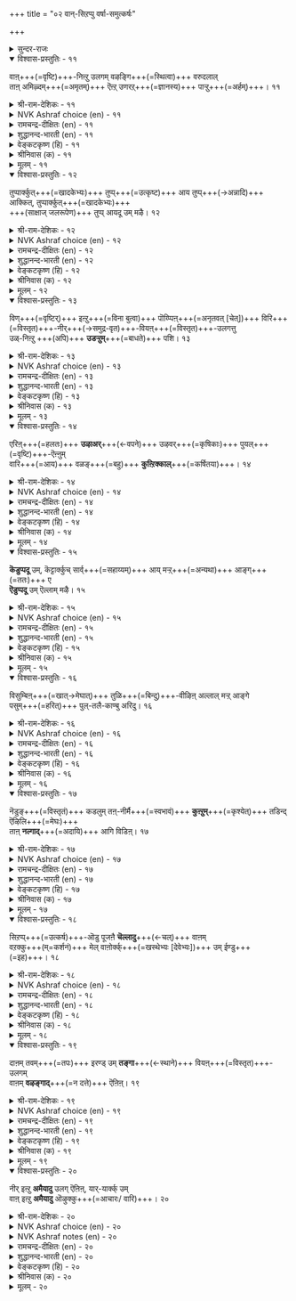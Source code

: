 +++
title = "०२ वान्-सिऱप्पु वर्षा-समुत्कर्षः"

+++

<details><summary>सुन्दर-राजः</summary>

तस्य भगवतस् सर्वेशस्याज्ञया सञ्चाल्यमाने जगति  
धर्मार्थकामानां पुरुषार्थानां त्रयाणां हेतुभूताया वृष्टेर्  
महिमा ऽत्राधिकारे प्रतिपाद्यते
</details>

<details open><summary>विश्वास-प्रस्तुतिः - ११</summary>

वाऩ्+++(=वृष्टि)+++-निऩ्ऱु उलगम् वऴङ्गि+++(=स्थित्वा)+++ वरुदलाल्  
ताऩ् अमिऴ्दम्+++(=अमृतम्)+++ ऎऩ्ऱ् उणरऱ्+++(=ज्ञानस्य)+++ पाऱ्ऱु+++(=अर्हम्)+++। ११  
</details>

<details><summary>श्री-राम-देशिकः - ११</summary>

लोकोऽयं **जीवति** सदा  
यतो वर्षेण हेतुना ।  
लोक-स्थिति-करं वर्षं  
ततो ऽमृतम् इदं **विदुः** ॥ ११॥
</details>

<details><summary>NVK Ashraf choice (en) - ११</summary>

००११  
Rain is deemed a nectar of life  
As its unfailing fall sustains the world. *  
(Satguru Subramuniyaswami)  
</details>

<details><summary>रामचन्द्र-दीक्षितः (en) - ११</summary>

11\. vāṉ niṉṟu ulakam vaḻaṅki varutalāṉ,  
tāṉ amiḻtam eṉṟu uṇaral pāṟṟu.

11\. The world for its existence depends on unfailing rainfall; the rain may well be regarded as the nectar of life.  
</details>

<details><summary>शुद्धानन्द-भारती (en) - ११</summary>

1\. வான்நின்று உலகம் வழங்கி வருதலால்  
தான்அமிழ்தம் என்றுணரற் பாற்று  
The genial rain ambrosia call:  
The world but lasts while rain shall fall.         11  
</details>

<details><summary>वेङ्कटकृष्ण (हि) - ११</summary>

11
उचित समय की वृष्टि से, जीवित है संसार ।  
मानी जाती है तभी, वृष्टि अमृत की धार ॥
</details>

<details><summary>श्रीनिवास (क) - ११</summary>

11. मळयिन्दले लोकवु वर्धिसुत्तदॆ; अदुदरिन्द अदु अमृतक्कॆ सम   

</details>

<details><summary>मूलम् - ११</summary>

वाऩ्निऩ्ऱु उलगम् वऴङ्गि वरुदलाल्  
ताऩ्अमिऴ्दम् ऎऩ्ऱुणरऱ् पाऱ्ऱु। ११  
</details>

<details open><summary>विश्वास-प्रस्तुतिः - १२</summary>

तुप्पार्क्कुत्+++(=खादकेभ्यः)+++ तुप्प्+++(=उत्कृष्ट)+++ आय तुप्प्+++(→अन्नादि)+++ आक्कित्, तुप्पार्क्कुत्+++(=खादकेभ्यः)+++  
+++(साक्षाज् जलरूपेण)+++ तुप्प् आयदू उम् मऴै। १२  
</details>

<details><summary>श्री-राम-देशिकः - १२</summary>

आहारापेक्ष-लोकस्य  
भोज्यं धान्यादिकं बहु ।  
उत्पाद्य पेयताम् एति  
स्वयं वर्षं जलात्मना ॥ १२॥
</details>

<details><summary>NVK Ashraf choice (en) - १२</summary>

००१२  
Rain is not only a consumable for the consumer  
But also begets other consumables.  
(K. Kannan)  
</details>

<details><summary>रामचन्द्र-दीक्षितः (en) - १२</summary>

12\. tuppārkkut tuppu āya tuppu ākki, tuppārkkut  
tuppu āyatūum maḻai.

12\. The rain is the source of all articles of food that man needs. It becomes his drink too.  
</details>

<details><summary>शुद्धानन्द-भारती (en) - १२</summary>

2\. துப்பார்க்குத் துப்பாய துப்பாக்கித் துப்பார்க்குத்  
துப்பாய தூஉம் மழை  
The rain begets the food we eat  
And forms a food and drink concrete.         12  
</details>

<details><summary>वेङ्कटकृष्ण (हि) - १२</summary>

12
आहारी को अति रुचिर‍, अन्नरूप आहार ।  
वृष्ति सृष्टि कर फिर स्वयं, बनती है आहार ॥
</details>

<details><summary>श्रीनिवास (क) - १२</summary>

12. उण्णुववरिगॆ तक्क उणिसन्नु बॆळॆयॆलु नॆरवागुवुदु मळॆ ; नीरडिकॆयिन्द बळलिदवरिगॆ ताने उणिसागुवुदु मळॆ.

</details>

<details><summary>मूलम् - १२</summary>

तुप्पार्क्कुत् तुप्पाय तुप्पाक्कित् तुप्पार्क्कुत्  
तुप्पाय तूउम् मऴै। १२  
</details>

<details open><summary>विश्वास-प्रस्तुतिः - १३</summary>

विण्+++(=वृष्टिर्)+++ इऩ्ऱु+++(=विना बुत्वा)+++ पॊय्प्पिऩ्+++(=अनृतवत् [चेत्])+++ विरि+++(=विस्तृत)+++-नीर्+++(→समुद्र-वृत)+++-वियऩ्+++(=विस्तृत)+++-उलगत्तु  
उळ्-निऩ्ऱु +++(अपि)+++ **उडऱ्ऱुम्**+++(=बाधते)+++ पशि। १३  
</details>

<details><summary>श्री-राम-देशिकः - १३</summary>

चतुर्भिः सागरैर् देशे  
व्याप्ते ऽपि क्षुद् इयं स्थिता ।  
प्राणिनो **बाधते** मेघे  
यथा-कालम् अवर्षति ॥ १३॥
</details>

<details><summary>NVK Ashraf choice (en) - १३</summary>

००१३  
This vast world, with expanse of seas,  
Will still suffer with famine if clouds deceive rain.  
(N.V.K. Ashraf)  
</details>

<details><summary>रामचन्द्र-दीक्षितः (en) - १३</summary>

13\. viṇ iṉṟu poyppiṉ, virinīr viyaṉ ulakattu-  
uḷ niṉṟu uṭaṟṟum paci.

13\. Hunger would stalk abroad and torment this wide sea-girt world were the rims to fail in time.  
</details>

<details><summary>शुद्धानन्द-भारती (en) - १३</summary>

3\. விண்இன்று பொய்ப்பின் விரிநீர் வியனுலகத்து  
உள்நின்று உடற்றும் பசி  
Let clouds their visits stay, and dearth  
Distresses all the sea-girt earth.         13  
</details>

<details><summary>वेङ्कटकृष्ण (हि) - १३</summary>

13
बादल-दल बरसे नहीं, यदि मौसम में चूक ।  
जलधि-धिरे भूलोक में, क्षुत से हो आति हूक ॥
</details>

<details><summary>श्रीनिवास (क) - १३</summary>

13. मळॆ बारदॆ होदरॆ सुत्तलू नीरिनिन्द व्यापिसिद ई लोकवन्नु हसिवु काडुत्तदॆ.

</details>

<details><summary>मूलम् - १३</summary>

विण्इऩ्ऱु पॊय्प्पिऩ् विरिनीर् वियऩुलगत्तु  
उळ्निऩ्ऱु उडऱ्ऱुम् पसि। १३  
</details>

<details open><summary>विश्वास-प्रस्तुतिः - १४</summary>

एरिऩ्+++(=हलतः)+++ **उऴाअर्**+++(←वपने)+++ उऴवर्+++(=कृषिकाः)+++ पुयल्+++(=वृष्टि)+++-ऎऩ्ऩुम्  
वारि+++(=आय)+++ वळङ्+++(=बहु)+++ **कुऩ्ऱिक्काल्**+++(=कर्षितया)+++। १४  
</details>

<details><summary>श्री-राम-देशिकः - १४</summary>

नष्टायां वर्षसम्पत्तौ धान्योत्पादनतत्पराः ।  
लाङ्गलेन भुवं नैव कर्षयेयुः कृषीवलाः ॥ १४॥
</details>

<details><summary>NVK Ashraf choice (en) - १४</summary>

००१४  
If that bounty called rain decrease,  
Ploughing by ploughmen would also cease.  
(N.V.K. Ashraf)  
</details>

<details><summary>रामचन्द्र-दीक्षितः (en) - १४</summary>

14\. ēriṉ uḻāar uḻavar, puyal eṉṉum  
vāri vaḷam kuṉṟikkāl.

14\. The cultivators would cease to plough were the clouds’ free supply of water to fail.  
</details>

<details><summary>शुद्धानन्द-भारती (en) - १४</summary>

4\. ஏரின் உழாஅர் உழவர் புயலென்னும்  
வாரி வளங்குன்றிக் கால்  
Unless the fruitful shower descend,  
The ploughman's sacred toil must end.         14  
</details>

<details><summary>वेङ्कटकृष्ण (हि) - १४</summary>

14
कर्षक जन से खेत में, हल न चलाया जाय ।  
धन-वर्षा-संपत्ति की, कम होती यदि आय ॥
</details>

<details><summary>श्रीनिवास (क) - १४</summary>

14. मोडदिन्द सुरियुव मळॆय नीरिनाश्रयवु बलगुन्दितादरॆ रैतर व्यवसायवू निन्तन्तॆये

</details>

<details><summary>मूलम् - १४</summary>

एरिऩ् उऴाअर् उऴवर् पुयल्ऎऩ्ऩुम्  
वारि वळङ्गुऩ्ऱिक् काल्। १४  
</details>

<details open><summary>विश्वास-प्रस्तुतिः - १५</summary>

**कॆडुप्पदू** उम्, कॆट्टार्क्कुच् सार्व्+++(=सहाय्यम्)+++ आय् मऱ्ऱ्+++(=अन्यथा)+++ आङ्ग्+++(=ततः)+++ ए  
**ऎडुप्पदू** उम् ऎल्लाम् मऴै। १५  
</details>

<details><summary>श्री-राम-देशिकः - १५</summary>

वर्षं त्व् अवर्षज् जगतीं  
**नाशयित्वा** कदाचन ।  
अथ स्वयम् अनावृष्टि-  
**बाधिताम्** अपि **रक्षति** ॥ १५॥
</details>

<details><summary>NVK Ashraf choice (en) - १५</summary>

००१५  
Rain holds the power of ruin.  
Rain also lifts up those it has ruined.  
(Norman Cutler)  
</details>

<details><summary>रामचन्द्र-दीक्षितः (en) - १५</summary>

15\. keṭuppatūum, keṭṭārkkuc cārvāy maṟṟu āṅkē  
eṭuppatūum, ellām maḻai.

15\. It is the rain that afflicts man and it is its fall that relieves him.  
</details>

<details><summary>शुद्धानन्द-भारती (en) - १५</summary>

5\. கெடுப்பதூஉங் கெட்டார்க்குச் சார்வாய்மற் றாங்கே  
எடுப்பதூஉம் எல்லாம் மழை  
Destruction it may sometimes pour,  
But only rain can life restore.         15  
</details>

<details><summary>वेङ्कटकृष्ण (हि) - १५</summary>

15
वर्षा है ही आति प्रबल, सब को कर बरबाद ।  
फिर दुखियों का साथ दे, करे वही आबाद ॥
</details>

<details><summary>श्रीनिवास (क) - १५</summary>

15. सकालक्कॆ सुरियदॆ, मळॆ मनुष्यन बाळन्नु कॆडिसुत्तदॆ. अदे रीति सकालक्कॆ सुरिदु, कॆट्ट मनुष्यनन्नु मेलॆत्तुवुदू मळॆये.

</details>

<details><summary>मूलम् - १५</summary>

कॆडुप्पदूउम् कॆट्टार्क्कुच् चार्वाय्मऱ् ऱाङ्गे  
ऎडुप्पदूउम् ऎल्लाम् मऴै। १५  
</details>

<details open><summary>विश्वास-प्रस्तुतिः - १६</summary>

विसुम्बिऩ्+++(=खात्→मेघात्)+++ तुळि+++(=बिन्दु)+++-वीऴिऩ् अल्लाल् मऱ्ऱ् आङ्गे  
पसुम्+++(=हरित्)+++ पुल्-तलै-काण्बु अरिदु। १६  
</details>

<details><summary>श्री-राम-देशिकः - १६</summary>

जलानां बिन्दवो मेघात्  
**न पतेयुर्** यदि क्षितौ ।  
लोके **द्रष्टुं न** शक्यन्ते  
हरितास् तृण-सम्पदः ॥ १६॥
</details>

<details><summary>NVK Ashraf choice (en) - १६</summary>

००१६  
If clouds stop dropping raindrops,  
Even blades of grass will stop rising. *  
(P.S. Sundaram), (N.V.K. Ashraf)  
</details>

<details><summary>रामचन्द्र-दीक्षितः (en) - १६</summary>

16\. vicumpiṉ tuḷi vīḻiṉ allāl, maṟṟu āṅkē  
pacum pul talai kāṇpu aritu.

16\. If the clouds were to withhold rain not even a blade of grass would rustle on earth.  
</details>

<details><summary>शुद्धानन्द-भारती (en) - १६</summary>

6\. விசும்பின் துளிவீழின் அல்லால்மற் றாங்கே  
பசும்புல் தலைகாண்பு அரிது  
No grassy blade its head will rear,  
If from the cloud no drop appear.         16  
</details>

<details><summary>वेङ्कटकृष्ण (हि) - १६</summary>

16
बिना हुए आकाश से, रिमझिम रिमझिम वृष्टि ।  
हरि भरी तृण नोक भी, आयेगी नहीं दृष्टि ॥
</details>

<details><summary>श्रीनिवास (क) - १६</summary>

16. आकाशदिन्द मळॆहनि बेळदॆ, हसिरु हुल्लु कूड तलॆयॆत्तदु.

</details>

<details><summary>मूलम् - १६</summary>

विसुम्बिऩ् तुळिवीऴिऩ् अल्लाल्मऱ् ऱाङ्गे  
पसुम्बुल् तलैगाण्बु अरिदु। १६  
</details>

<details open><summary>विश्वास-प्रस्तुतिः - १७</summary>

नॆडुङ्+++(=विस्तृतं)+++ कडलुम् तऩ्-नीर्मै+++(=स्वभावं)+++ **कुऩ्ऱुम्**+++(=कृश्येत्)+++ तडिन्द् ऎऴिलि+++(=मेघः)+++  
ताऩ् **नल्गाद्**+++(=अदायि)+++ आगि विडिऩ्। १७  
</details>

<details><summary>श्री-राम-देशिकः - १७</summary>

**पीत्वा** जल-निधिं लोके  
यदि मेघो **न वर्षति** ।  
अगाधोऽप्य् उदधिस् तेन  
समृद्धि-रहितो भवेत् ॥ १७॥
</details>

<details><summary>NVK Ashraf choice (en) - १७</summary>

००१७  
Even the vast sea will lose its richness,  
If clouds cease and fail to bestow.  
(N.V.K. Ashraf), (J. Narayanaswamy)  
</details>

<details><summary>रामचन्द्र-दीक्षितः (en) - १७</summary>

17\. neṭuṅ kaṭalum taṉ nīrmai kuṉṟum, taṭintu eḻili-  
tāṉ nalkātu ākiviṭiṉ.

17\. Even the illimitable deep shrinks if the clouds do not pour and replenish it.  
</details>

<details><summary>शुद्धानन्द-भारती (en) - १७</summary>

7\. நெடுங்கடலும் தன்நீர்மை குன்றும் தடிந்தெழிலி  
தான்நல்கா தாகி விடின்  
The ocean's wealth will waste away,  
Except the cloud its stores repay.         17  
</details>

<details><summary>वेङ्कटकृष्ण (हि) - १७</summary>

17
घटा घटा कर जल‍धि को, यदि न करे फिर दान ।  
विस्तृत बड़े समुद्र का, पानी उतरा जान ॥
</details>

<details><summary>श्रीनिवास (क) - १७</summary>

17. मोडवु मळॆयन्नु सुरिसुव कृपॆतोरदॆ होदल्लि, कडलिन अपार जलसम्पत्तु कूड कुग्गिहोगुवुदु.

</details>

<details><summary>मूलम् - १७</summary>

नॆडुङ्गडलुम् तऩ्नीर्मै कुऩ्ऱुम् तडिन्दॆऴिलि  
ताऩ्नल्गा तागि विडिऩ्। १७  
</details>

<details open><summary>विश्वास-प्रस्तुतिः - १८</summary>

सिऱप्प्+++(=उत्कर्ष)+++-ऒडु पूजऩै **चॆल्लादु**+++(←चल्)+++ वाऩम्  
वऱक्कु+++(म्=कर्शनं)+++ मेल् वाऩोर्क्क्+++(=खस्थेभ्यः [देवेभ्यः])+++ उम् ईण्डु+++(=इह)+++। १८  
</details>

<details><summary>श्री-राम-देशिकः - १८</summary>

देवताराधनं नित्यं  
विशेषाद् उत्सवादिकम् ।  
लोके **नैव प्रवर्तेत**  
मेघो यदि **न वर्षति** ॥ १८॥
</details>

<details><summary>NVK Ashraf choice (en) - १८</summary>

००१८  
If the heavens dry up, the very gods  
Will lack festival and worship.  
(P.S. Sundaram)  
</details>

<details><summary>रामचन्द्र-दीक्षितः (en) - १८</summary>

18\. ciṟappoṭu pūcaṉai cellātu-vāṉam  
vaṟakkumēl, vāṉōrkkum, īṇṭu.

18\. If the rains were to fail there would be no more o£ferings and festivals to the gods.  
</details>

<details><summary>शुद्धानन्द-भारती (en) - १८</summary>

8\. சிறப்பொடு பூசனை செல்லாது வானம்  
வறக்குமேல் வானோர்க்கும் ஈண்டு  
The earth, beneath a barren sky,  
Would offerings for the gods deny.         18  
</details>

<details><summary>वेङ्कटकृष्ण (हि) - १८</summary>

18
देवाराधन नित्य का, उत्सव सहित अमंद ।  
वृष्टि न हो तो भूमि पर, हो जावेगा बंद ॥
</details>

<details><summary>श्रीनिवास (क) - १८</summary>

18. ई लोकदल्लि मळॆ सुरियदिद्दरॆ, मेलु लोकदल्लिरुव देवतॆगळिगू जनरु पूजॆ, उत्सवगळन्नु वैभवदिन्द नडॆसुवुदिल्ल.

</details>

<details><summary>मूलम् - १८</summary>

सिऱप्पॊडु पूसऩै सॆल्लादु वाऩम्  
वऱक्कुमेल् वाऩोर्क्कुम् ईण्डु। १८  
</details>

<details open><summary>विश्वास-प्रस्तुतिः - १९</summary>

दाऩम् तवम्+++(=तपः)+++ इरण्ड् उम् **तङ्गा**+++(←स्थाने)+++ वियऩ्+++(=विस्तृत)+++-उलगम्  
वाऩम् **वऴङ्गाद्**+++(=न दत्ते)+++ ऎऩिऩ्। १९  
</details>

<details><summary>श्री-राम-देशिकः - १९</summary>

परार्थम् इह यद् दानम्  
आत्मार्थञ् चेह यत् तपः ।  
उभयं **न भवेल्** लोके  
यदि देवो **न वर्षति** ॥ १९॥
</details>

<details><summary>NVK Ashraf choice (en) - १९</summary>

००१९  
Both charity and penance would cease in this vast world,  
Should heavens fail to deliver.  
(N.V.K. Ashraf)  
</details>

<details><summary>रामचन्द्र-दीक्षितः (en) - १९</summary>

19\. tāṉam tavam iraṇṭum taṅkā, viyaṉ ulakam  
vāṉam vaḻaṅkātu eṉiṉ.

19\. If the rains were to fail, there would neither be alms nor penance on this wide earth.  
</details>

<details><summary>शुद्धानन्द-भारती (en) - १९</summary>

9\. தானம் தவம்இரண்டும் தங்கா வியன்உலகம்  
வானம் வழங்கா தெனின்.  
Were heaven above to fail below  
Nor alms nor penance earth would show.         19  
</details>

<details><summary>वेङ्कटकृष्ण (हि) - १९</summary>

19
इस विस्तृत संसार में, दान पुण्य तप कर्म ।  
यदि पानी बरसे नहीं, टिकें न दोनों कर्म ॥
</details>

<details><summary>श्रीनिवास (क) - १९</summary>

19. मळॆयागदे होदरॆ ई लोकदल्लि दान, तपस्सु ऎरडू नॆलॆसि इरुवुदिल्ल.

</details>

<details><summary>मूलम् - १९</summary>

ताऩम् तवम्इरण्डुम् तङ्गा वियऩ्उलगम्  
वाऩम् वऴङ्गा तॆऩिऩ्। १९  
</details>

<details open><summary>विश्वास-प्रस्तुतिः - २०</summary>

नीर् इऩ्ऱु **अमैयादु** उलग् ऎऩिऩ्, यार्-यार्क्क् उम्  
वाऩ् इऩ्ऱु **अमैयादु** ऒऴुक्कु+++(=आचारः/ वारि)+++। २०  
</details>

<details><summary>श्री-राम-देशिकः - २०</summary>

जलाभावे **लोकयात्रा**  
सर्वेषाम् एव देहिनाम् ।  
**न** स्यात्; वर्षं विना नैतत्;  
सदाचारादिकं तथा ॥ २०॥
</details>

<details><summary>NVK Ashraf choice (en) - २०</summary>

००२०  
If the world cannot exist without water,  
Neither can water exist without rain. *  
(P.S. Sundaram), (Satguru Subramuniyaswami)  
</details>

<details><summary>NVK Ashraf notes (en) - २०</summary>

२०. The word "ऒऴुक्कु" could be taken to mean either "conduct/virtue" or "flow/discharge/water". Thus, an alternate, but equally valid translation is: "If life cannot be sustained without water, virtue too depends on rain" - (S.M. Diaz). Using the other meaning, the couplet could also be translated as: "Life cannot exist without water, nor can flowing water without rain" – (N.V.K. Ashraf). 
</details>

<details><summary>रामचन्द्र-दीक्षितः (en) - २०</summary>

20\. nīr iṉṟu amaiyātu ulakueṉiṉ, yāryārkkum  
vāṉ iṉṟu amaiyātu oḻukku.

20\. The world cannot exist without water; there will be no ceaseless supply without rainfall.
</details>

<details><summary>शुद्धानन्द-भारती (en) - २०</summary>

10\. நீர்இன்று அமையாது உலகெனின் யார்யார்க்கும்  
வான்இன்று அமையாது ஒழுக்கு  
Water is life that comes from rain  
Sans rain our duties go in vain.         20  
</details>

<details><summary>वेङ्कटकृष्ण (हि) - २०</summary>

20
नीर बिना भूलोक का, ज्यों न चले व्यापार ।  
कभी किसी में नहिं टिके, वर्षा बिन आचार ॥
</details>

<details><summary>श्रीनिवास (क) - २०</summary>

20. नीरिनिन्दले लोकाचार ऎल्ल; मळॆ बारदिद्दरॆ, ऒळ्ळॆय आचार नडवळिकॆगळू नॆलॆयागि निल्लुवुदिल्ल.
</details>

<details><summary>मूलम् - २०</summary>

नीर्इऩ्ऱु अमैयादु उलगॆऩिऩ् यार्यार्क्कुम्  
वाऩ्इऩ्ऱु अमैयादु ऒऴुक्कु। २०  
</details>

